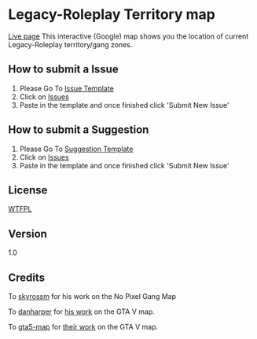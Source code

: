 Legacy-Roleplay Territory map
====
[Live page](https://w1lsoncodes.github.io/legacy-gangmap/)
This interactive (Google) map shows you the location of current Legacy-Roleplay territory/gang zones.


## How to submit a Issue

1. Please Go To [Issue Template](#)
2. Click on [Issues](https://github.com/W1lsonCodes/legacy-map-issue-tracker/issues)
3. Paste in the template and once finished click 'Submit New Issue'

## How to submit a Suggestion
1. Please Go To [Suggestion Template](#)
2. Click on [Issues](https://github.com/W1lsonCodes/legacy-map-issue-tracker/issues)
3. Paste in the template and once finished click 'Submit New Issue'

## License

[WTFPL](LICENSE)

## Version

1.0

## Credits

To [skyrossm](https://github.com/skyrossm/np-gangmap) for his work on the No Pixel Gang Map

To [danharper](https://github.com/danharper/) for [his work](https://github.com/danharper/GTAV) on the GTA V map.

To [gta5-map](https://github.com/gta5-map) for [their work](https://github.com/gta5-map/gta5-map.github.io) on the GTA V map.
